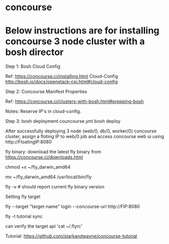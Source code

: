 # concourse
# Below instructions are for installing concourse 3 node cluster with a bosh director

Step 1:
Bosh Cloud Config

Ref:
https://concourse.ci/installing.html
Cloud-Config
http://bosh.io/docs/openstack-cpi.html#cloud-config

Step 2:
Concourse Manifest Properties

Ref: https://concourse.ci/clusters-with-bosh.html#prepping-bosh

Notes:
       Reserve IP's in cloud-config.

Step 3:
bosh deployment councourse.yml
bosh deploy

After successfully deploying 3 node (web/0, db/0, worker/0) concourse cluster, assign a floting IP to web/0 job and access concourse web ui using http://FloatingIP:8080 

fly binary:
download the latest fly binary from https://concourse.ci/downloads.html

chmod +x ~/fly_darwin_amd64

mv ~/fly_darwin_amd64 /usr/local/bin/fly

fly -v # should report current fly binary version 

Setting fly target

fly --target "target-name" login  --concourse-url http://FIP:8080

fly -t tutorial sync

can verify the target api 'cat ~/.flyrc'

Tutorial:
https://github.com/starkandwayne/concourse-tutorial
